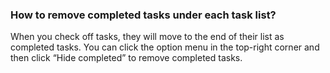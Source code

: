 ### How to remove completed tasks under each task list?
When you check off tasks, they will move to the end of their list as completed tasks. You can click the option menu in the top-right corner and then click “Hide completed” to remove completed tasks.




